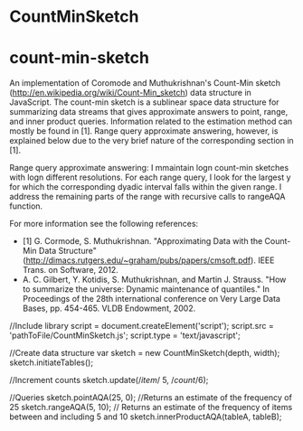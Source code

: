 CountMinSketch
==============
count-min-sketch
================
An implementation of Coromode and Muthukrishnan's Count-Min sketch (http://en.wikipedia.org/wiki/Count-Min_sketch) data structure in JavaScript.
The count-min sketch is a sublinear space data structure for summarizing data streams that gives approximate answers to point, range, and inner product queries.
Information related to the estimation method can mostly be found in [1]. Range query approximate answering, however, is explained below due to the very brief nature of the corresponding section in [1].

Range query approximate answering:
I mmaintain logn count-min sketches with logn different resolutions. For each range query, I look for the largest y for which the corresponding dyadic interval falls within the given range. I address the remaining parts of the range with recursive calls to rangeAQA function.
 
For more information see the following references:

* [1] G. Cormode, S. Muthukrishnan. "Approximating Data with the Count-Min Data Structure"(http://dimacs.rutgers.edu/~graham/pubs/papers/cmsoft.pdf).  IEEE Trans. on Software, 2012.
* A. C. Gilbert, Y. Kotidis, S. Muthukrishnan, and Martin J. Strauss. "How to summarize the universe: Dynamic maintenance of quantiles." In Proceedings of the 28th international conference on Very Large Data Bases, pp. 454-465. VLDB Endowment, 2002.


//Include library
	script = document.createElement('script');
  script.src = 'pathToFile/CountMinSketch.js';
  script.type = 'text/javascript';

//Create data structure
  var sketch = new CountMinSketch(depth, width);
  sketch.initiateTables();

//Increment counts
sketch.update(/*item*/ 5, /*count*/6);

//Queries
	sketch.pointAQA(25, 0); //Returns an estimate of the frequency of 25
  sketch.rangeAQA(5, 10); // Returns an estimate of the frequency of items between and including 5 and 10
  sketch.innerProductAQA(tableA, tableB);
